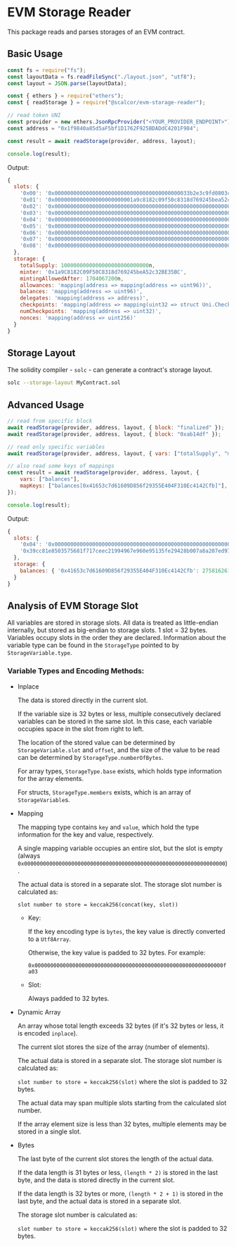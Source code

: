 # EVM Storage Reader

This package reads and parses storages of an EVM contract.

## Basic Usage

```js
const fs = require("fs");
const layoutData = fs.readFileSync("./layout.json", "utf8");
const layout = JSON.parse(layoutData);

const { ethers } = require("ethers");
const { readStorage } = require("@scalcor/evm-storage-reader");

// read token UNI
const provider = new ethers.JsonRpcProvider("<YOUR_PROVIDER_ENDPOINT>");
const address = "0x1f9840a85d5aF5bf1D1762F925BDADdC4201F984";

const result = await readStorage(provider, address, layout);

console.log(result);
```

Output:
```js
{
  slots: {
    '0x00': '0x0000000000000000000000000000000000000000033b2e3c9fd0803ce8000000',
    '0x01': '0x0000000000000000000000001a9c8182c09f50c8318d769245bea52c32be35bc',
    '0x02': '0x0000000000000000000000000000000000000000000000000000000065920080',
    '0x03': '0x0000000000000000000000000000000000000000000000000000000000000000',
    '0x04': '0x0000000000000000000000000000000000000000000000000000000000000000',
    '0x05': '0x0000000000000000000000000000000000000000000000000000000000000000',
    '0x06': '0x0000000000000000000000000000000000000000000000000000000000000000',
    '0x07': '0x0000000000000000000000000000000000000000000000000000000000000000',
    '0x08': '0x0000000000000000000000000000000000000000000000000000000000000000'
  },
  storage: {
    totalSupply: 1000000000000000000000000000n,
    minter: '0x1a9C8182C09F50C8318d769245beA52c32BE35BC',
    mintingAllowedAfter: 1704067200n,
    allowances: 'mapping(address => mapping(address => uint96))',
    balances: 'mapping(address => uint96)',
    delegates: 'mapping(address => address)',
    checkpoints: 'mapping(address => mapping(uint32 => struct Uni.Checkpoint))',
    numCheckpoints: 'mapping(address => uint32)',
    nonces: 'mapping(address => uint256)'
  }
}
```

## Storage Layout

The solidity compiler - `solc` - can generate a contract's storage layout.

```sh
solc --storage-layout MyContract.sol
```

## Advanced Usage

```js
// read from specific block
await readStorage(provider, address, layout, { block: "finalized" });
await readStorage(provider, address, layout, { block: "0xab14df" });

// read only specific variables
await readStorage(provider, address, layout, { vars: ["totalSupply", "minter"] });

// also read some keys of mappings
const result = await readStorage(provider, address, layout, {
    vars: ["balances"],
    mapKeys: ["balances[0x41653c7d61609D856f29355E404F310Ec4142Cfb]"],
});

console.log(result);
```

Output:
```js
{
  slots: {
    '0x04': '0x0000000000000000000000000000000000000000000000000000000000000000',
    '0x39cc81e8503575681f717ceec21994967e960e95135fe29428b007a8a207ed97': '0x0000000000000000000000000000000000000000000000000009cc88c6c32ddd'
  },
  storage: {
    balances: { '0x41653c7d61609D856f29355E404F310Ec4142Cfb': 2758162612694493n }
  }
}
```

## Analysis of EVM Storage Slot

All variables are stored in storage slots.
All data is treated as little-endian internally, but stored as big-endian to storage slots.
1 slot = 32 bytes.
Variables occupy slots in the order they are declared.
Information about the variable type can be found in the `StorageType` pointed to by `StorageVariable.type`.

### Variable Types and Encoding Methods:

- Inplace

  The data is stored directly in the current slot.

  If the variable size is 32 bytes or less, multiple consecutively declared variables can be stored in the same slot. In this case, each variable occupies space in the slot from right to left.

  The location of the stored value can be determined by `StorageVariable.slot` and `offset`, and the size of the value to be read can be determined by `StorageType.numberOfBytes`.

  For array types, `StorageType.base` exists, which holds type information for the array elements.

  For structs, `StorageType.members` exists, which is an array of `StorageVariable`s.

- Mapping

  The mapping type contains `key` and `value`, which hold the type information for the key and value, respectively.

  A single mapping variable occupies an entire slot, but the slot is empty (always `0x0000000000000000000000000000000000000000000000000000000000000000`).

  The actual data is stored in a separate slot. The storage slot number is calculated as:

  `slot number to store = keccak256(concat(key, slot))`

  - Key:

    If the key encoding type is `bytes`, the key value is directly converted to a `Utf8Array`.

    Otherwise, the key value is padded to 32 bytes. For example:

    `0x000000000000000000000000000000000000000000000000000000000000fa03`

  - Slot:

    Always padded to 32 bytes.

- Dynamic Array

  An array whose total length exceeds 32 bytes (if it's 32 bytes or less, it is encoded `inplace`).

  The current slot stores the size of the array (number of elements).

  The actual data is stored in a separate slot. The storage slot number is calculated as:

  `slot number to store = keccak256(slot)` where the slot is padded to 32 bytes.

  The actual data may span multiple slots starting from the calculated slot number.

  If the array element size is less than 32 bytes, multiple elements may be stored in a single slot.

- Bytes

  The last byte of the current slot stores the length of the actual data.

  If the data length is 31 bytes or less, `(length * 2)` is stored in the last byte, and the data is stored directly in the current slot.

  If the data length is 32 bytes or more, `(length * 2 + 1)` is stored in the last byte, and the actual data is stored in a separate slot.

  The storage slot number is calculated as:

  `slot number to store = keccak256(slot)` where the slot is padded to 32 bytes.
